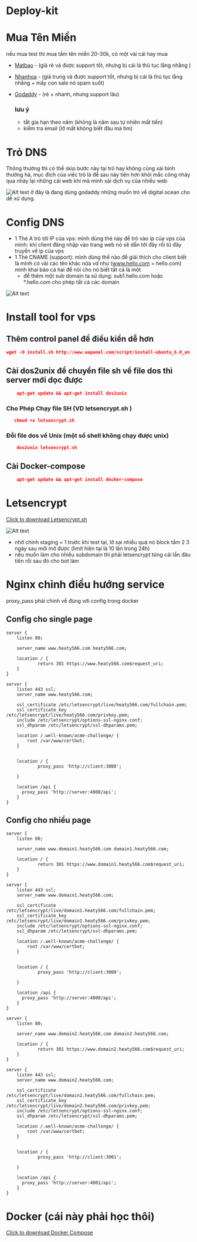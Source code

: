 # Deploy-kit

# Mua Tên Miền

nếu mua test thì mua tầm tên miền 20-30k, có một vài cái hay mua

- [Matbao](https://www.matbao.net/) - (giá rẻ và được support tốt, nhưng bị cái là thủ tục lằng nhằng )

- [Nhanhoa](https://nhanhoa.com/) - (giá trung và được support tốt, nhưng bị cái là thủ tục lằng nhằng + mấy con sale nó spam suốt)

- [Godaddy](https://vn.godaddy.com/) - (rẻ + nhanh, nhưng support lâu)
     ### lưu ý
     - tắt gia hạn theo năm (không là năm sau tự nhiên mất tiền)
     - kiểm tra email (lỡ mất không biết đâu mà tìm)

# Trỏ DNS

Thông thường thì có thể skip bước này tại trỏ hay không cũng xài bỉnh thường hà, mục đích của việc trỏ là để sau này tiện hơn khỏi mắc công nhảy qua nhảy lại những cái web khi mà mình xài dịch vụ của nhiều web

![Alt text](./images/dns.jpg)
ở đây là đang dùng godaddy những muốn trỏ về digital ocean cho dễ xử dụng.

# Config DNS

- 1 Thẻ A trỏ tới IP của vps: mình dùng thẻ này để trỏ vào ip của vps của mình: khi client đăng nhập vào trang web nó sẽ dẫn tới đây rồi từ đây truyền về ip của vps
- 1 Thẻ CNAME (support): mình dùng thể nào để giải thích cho client biết là mình có vài các tên khác nữa vd như (www.hello.com = hello.com) mình khai báo cả hai để nói cho nó biết tất cả là một
     - để thêm một sub domain ta sử dụng: sub1.hello.com hoặc \*.hello.com cho phép tất cả các domain

![Alt text](./images/dnsconfig.jpg)

# Install tool for vps

## Thêm control panel để điều kiển dễ hơn

```json
wget -O install.sh http://www.aapanel.com/script/install-ubuntu_6.0_en.sh && sudo bash install.sh
```

## Cài dos2unix để chuyển file sh về file dos thì server mới dọc được

```json
    apt-get update && apt-get install dos2unix
```

### Cho Phép Chạy file SH (VD letsencrypt.sh )

```json
   chmod +x letsencrypt.sh
```

### Đỗi file dos về Unix (một số shell không chạy được unix)

```json
	dos2unix letsencrypt.sh
```

## Cài Docker-compose

```json
    apt-get update && apt-get install docker-compose
```

# Letsencrypt

<a href="./file/letsencrypt.sh" download>Click to download Letsencrypt.sh</a>

![Alt text](./images/letsencrypt.jpg)

- nhớ chỉnh staging = 1 trước khi test tại, lỡ sai nhiều quá nó block tầm 2 3 ngày sau mới mở được (limit hiện tại là 10 lần trong 24h)
- nếu muốn làm cho nhiều subdomain thì phải letsencrypt từng cái lần đâu tiên rồi sau đó cho bot làm

# Nginx chỉnh điều hướng service

proxy_pass phải chỉnh về đúng với config trong docker

## Config cho single page

```nginx
server {
	listen 80;

	server_name www.heaty566.com heaty566.com;

	location / {
     		return 301 https://www.heaty566.com$request_uri;
	}
}

server {
	listen 443 ssl;
	server_name www.heaty566.com;

	ssl_certificate /etc/letsencrypt/live/heaty566.com/fullchain.pem;
	ssl_certificate_key /etc/letsencrypt/live/heaty566.com/privkey.pem;
	include /etc/letsencrypt/options-ssl-nginx.conf;
	ssl_dhparam /etc/letsencrypt/ssl-dhparams.pem;

	location /.well-known/acme-challenge/ {
		root /var/www/certbot;
	}


	location / {
     		proxy_pass 'http://client:3000';

	}

  	location /api {
      proxy_pass 'http://server:4000/api';
  	}
}

```

## Config cho nhiều page

```nginx
server {
	listen 80;

	server_name www.domain1.heaty566.com domain1.heaty566.com;

	location / {
     		return 301 https://www.domain1.heaty566.com$request_uri;
	}
}

server {
	listen 443 ssl;
	server_name www.domain1.heaty566.com;

	ssl_certificate /etc/letsencrypt/live/domain1.heaty566.com/fullchain.pem;
	ssl_certificate_key /etc/letsencrypt/live/domain1.heaty566.com/privkey.pem;
	include /etc/letsencrypt/options-ssl-nginx.conf;
	ssl_dhparam /etc/letsencrypt/ssl-dhparams.pem;

	location /.well-known/acme-challenge/ {
		root /var/www/certbot;
	}


	location / {
     		proxy_pass 'http://client:3000';

	}

  	location /api {
      proxy_pass 'http://server:4000/api';
  	}
}

server {
	listen 80;

	server_name www.domain2.heaty566.com domain2.heaty566.com;

	location / {
     		return 301 https://www.domain2.heaty566.com$request_uri;
	}
}

server {
	listen 443 ssl;
	server_name www.domain2.heaty566.com;

	ssl_certificate /etc/letsencrypt/live/domain2.heaty566.com/fullchain.pem;
	ssl_certificate_key /etc/letsencrypt/live/domain2.heaty566.com/privkey.pem;
	include /etc/letsencrypt/options-ssl-nginx.conf;
	ssl_dhparam /etc/letsencrypt/ssl-dhparams.pem;

	location /.well-known/acme-challenge/ {
		root /var/www/certbot;
	}


	location / {
     		proxy_pass 'http://client:3001';

	}

  	location /api {
      proxy_pass 'http://server:4001/api';
  	}
}

```

# Docker (cái này phải học thôi)

<a href="./file/docker-compose.yml" download>Click to download Docker Compose</a>
